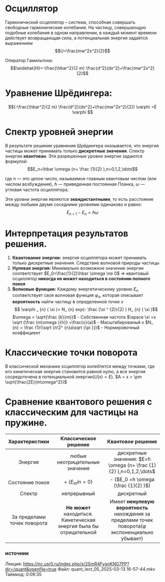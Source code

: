 # **Осциллятор**
Гармонический осциллятор – система, способная совершать свободные гармонические колебания. На частицу, совершающую подобные колебания в одном направлении, в каждый момент времени действует возвращающая сила, а потенциальная энергия задаётся выражением
$$U=\frac{mw^2x^2}{2}$$

Оператор Гамильтона:
$$\widehat{H}=-\frac{\hbar^2}{2 m} \frac{d^2}{dx^2}+\frac{mw^2x^2}{2}$$
# Уравнение Шрёдингера:
$$(-\frac{\hbar^2}{2 m} \frac{d^2}{dx^2}+\frac{mw^2x^2}{2}) \varphi =E \varphi $$

# Спектр уровней энергии

В результате решения уравнения Шрёдингера оказывается, что энергия частицы может принимать только **дискретные значения**. Спектр энергии **квантован**. Эти разрешенные уровни энергии задаются формулой: $$E_n=\hbar \omega (n+ \frac {1}{2} ),n=0,1,2,\dots$$
  
где n — это целое число, называемое главным квантовым числом (или числом возбуждения), $\hbar$ — приведенная постоянная Планка, $\omega$ — угловая частота осциллятора.

Эти уровни энергии являются **эквидистантными**, то есть расстояние между любыми двумя соседними уровнями одинаково и равно:$$E_{n+1}-E_n=\hbar \omega$$
# Интерпретация результатов решения.
1. **Квантование энергии:** энергия осциллятора может принимать только дискретные значения. Cледствие волновой природы частицы
2. **Нулевая энергия:** Минимально возможное значение энергии соответствует $E_0=\frac{1}{2}\hbar \omega \ne 0$    => квантовый осциллятор **никогда не может находиться в состоянии полного покоя**
3. **Волновые функции:** Каждому энергетическому уровню $E_n$ соответствует своя волновая функция $\varphi_n$, которая описывает **вероятность** найти частицу в определенной точке $x$   $$ \varphi _ {n} ( \xi )= N_ {n} exp(- \frac {\xi ^ {2}}{2} ) H_ {n} ( \xi )$$$\omega = \sqrt{\frac {k}{m}}$ - Собственная частота
   $\space \xi =x \sqrt {\frac {m\omega }{h}} =\frac{x}{a}$ - Масштабированый x
   $N_ {n} = \frac {1}{\sqrt {n!2^ {n}a\sqrt {\pi }}}$ - Нормировочный коэффициент

# **Классические точки поворота**
В классической механике осциллятор колеблется между точками, где его кинетическая энергия становится равной нулю, а вся энергия сосредоточена в потенциальной энергии($U(x)=E$). $A = x = \pm \sqrt{\frac{2E}{m\omega^2}}$
# Сравнение квантового решения с классическим для частицы на пружине.

|       Характеристики        |                        Классическое решение                         |                                             Квантовое решение                                             |
| :-------------------------: | :-----------------------------------------------------------------: | :-------------------------------------------------------------------------------------------------------: |
|           Энергия           |                   любые неотрицательные значения                    |                    дискретные значения: $E=h \omega (n+ \frac {1}{2} ),n=0,1,2,\dots$                     |
|       Состояние покоя       |                           + ($E_min = 0$)                           |                                    - ($E_0 =h \omega (\frac {1}{2} )$)                                    |
|           Спектр            |                             непрерывный                             |                                                дискретный                                                 |
| За пределами точек поворота | **Не может** находиться. Кинетическая энергия была бы отрицательной | Имеет **ненулевую вероятность** нахождения за пределами точек поворота($\varphi$ экспоненциально убывает) |

### источник
Лекция: https://nc.usr0.ru/index.php/s/2SmR4FygoKNG7PP?dir=/quant&openfile=true
Файл: quant_lect_05_2025-03-13 16-57-44.mkv
Таймкод: 0:09:35

